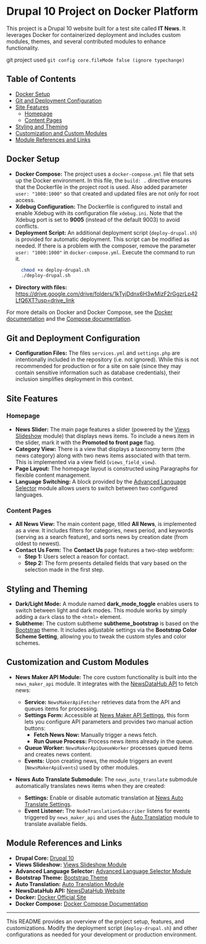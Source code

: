 # Drupal 10 Project on Docker Platform

This project is a Drupal 10 website built for a test site called **IT News**. It leverages Docker for containerized deployment and includes custom modules, themes, and several contributed modules to enhance functionality.

git project used `git config core.fileMode false (ignore typechange)`

## Table of Contents

- [Docker Setup](#docker-setup)
- [Git and Deployment Configuration](#git-and-deployment-configuration)
- [Site Features](#site-features)
  - [Homepage](#homepage)
  - [Content Pages](#content-pages)
- [Styling and Theming](#styling-and-theming)
- [Customization and Custom Modules](#customization-and-custom-modules)
- [Module References and Links](#module-references-and-links)

## Docker Setup

- **Docker Compose:** The project uses a `docker-compose.yml` file that sets up the Docker environment. In this file, the `build: .` directive ensures that the Dockerfile in the project root is used. Also added parameter `user: "1000:1000"` so that created and updated files are not only for root access.
- **Xdebug Configuration:** The Dockerfile is configured to install and enable Xdebug with its configuration file `xdebug.ini`. Note that the Xdebug port is set to **9005** (instead of the default 9003) to avoid conflicts.
- **Deployment Script:** An additional deployment script (`deploy-drupal.sh`) is provided for automatic deployment. This script can be modified as needed. If there is a problem with the composer, remove the parameter `user: "1000:1000"` in `docker-compose.yml`. Execute the command to run it.
  ```bash
    chmod +x deploy-drupal.sh
    ./deploy-drupal.sh
  ```
- **Directory with files:** https://drive.google.com/drive/folders/1kTyjDdnx6H3wMizF2rGgzrLp42LfQ6XT?usp=drive_link


For more details on Docker and Docker Compose, see the [Docker documentation](https://www.docker.com) and the [Compose documentation](https://docs.docker.com/compose/).

## Git and Deployment Configuration

- **Configuration Files:** The files `services.yml` and `settings.php` are intentionally included in the repository (i.e. not ignored). While this is not recommended for production or for a site on sale (since they may contain sensitive information such as database credentials), their inclusion simplifies deployment in this context.

## Site Features

### Homepage

- **News Slider:** The main page features a slider (powered by the [Views Slideshow](https://www.drupal.org/project/views_slideshow) module) that displays news items. To include a news item in the slider, mark it with the **Promoted to front page** flag.
- **Category View:** There is a view that displays a taxonomy term (the news category) along with two news items associated with that term. This is implemented via a view field (`views_field_view`).
- **Page Layout:** The homepage layout is constructed using Paragraphs for flexible content management.
- **Language Switching:** A block provided by the [Advanced Language Selector](https://www.drupal.org/project/advanced_language_selector) module allows users to switch between two configured languages.

### Content Pages

- **All News View:** The main content page, titled **All News**, is implemented as a view. It includes filters for categories, news period, and keywords (serving as a search feature), and sorts news by creation date (from oldest to newest).
- **Contact Us Form:** The **Contact Us** page features a two-step webform:
  - **Step 1:** Users select a reason for contact.
  - **Step 2:** The form presents detailed fields that vary based on the selection made in the first step.

## Styling and Theming

- **Dark/Light Mode:** A module named **dark_mode_toggle** enables users to switch between light and dark modes. This module works by simply adding a `dark` class to the `<html>` element.
- **Subtheme:** The custom subtheme **subtheme_bootstrap** is based on the [Bootstrap](https://www.drupal.org/project/bootstrap) theme. It includes adjustable settings via the **Bootstrap Color Scheme Setting**, allowing you to tweak the custom styles and color schemes.

## Customization and Custom Modules

- **News Maker API Module:** The core custom functionality is built into the `news_maker_api` module. It integrates with the [NewsDataHub API](https://newsdatahub.com) to fetch news:
  - **Service:** `NewsMakerApiFetcher` retrieves data from the API and queues items for processing.
  - **Settings Form:** Accessible at [News Maker API Settings](http://localhost:8080/admin/config/news-maker-api/settings), this form lets you configure API parameters and provides two manual action buttons:
    - **Fetch News Now:** Manually trigger a news fetch.
    - **Run Queue Process:** Process news items already in the queue.
  - **Queue Worker:** `NewsMakerApiQueueWorker` processes queued items and creates news content.
  - **Events:** Upon creating news, the module triggers an event (`NewsMakerApiEvents`) used by other modules.

- **News Auto Translate Submodule:** The `news_auto_translate` submodule automatically translates news items when they are created:
  - **Settings:** Enable or disable automatic translation at [News Auto Translate Settings](http://localhost:8080/admin/config/news-maker-api/news-auto-translate).
  - **Event Listener:** The `NodeTranslationSubscriber` listens for events triggered by `news_maker_api` and uses the [Auto Translation](https://www.drupal.org/project/auto_translation) module to translate available fields.

## Module References and Links

- **Drupal Core:** [Drupal 10](https://www.drupal.org/project/drupal)
- **Views Slideshow:** [Views Slideshow Module](https://www.drupal.org/project/views_slideshow)
- **Advanced Language Selector:** [Advanced Language Selector Module](https://www.drupal.org/project/advanced_language_selector)
- **Bootstrap Theme:** [Bootstrap Theme](https://www.drupal.org/project/bootstrap)
- **Auto Translation:** [Auto Translation Module](https://www.drupal.org/project/auto_translation)
- **NewsDataHub API:** [NewsDataHub Website](https://newsdatahub.com)
- **Docker:** [Docker Official Site](https://www.docker.com)
- **Docker Compose:** [Docker Compose Documentation](https://docs.docker.com/compose/)

---

This README provides an overview of the project setup, features, and customizations. Modify the deployment script (`deploy-drupal.sh`) and other configurations as needed for your development or production environment.
